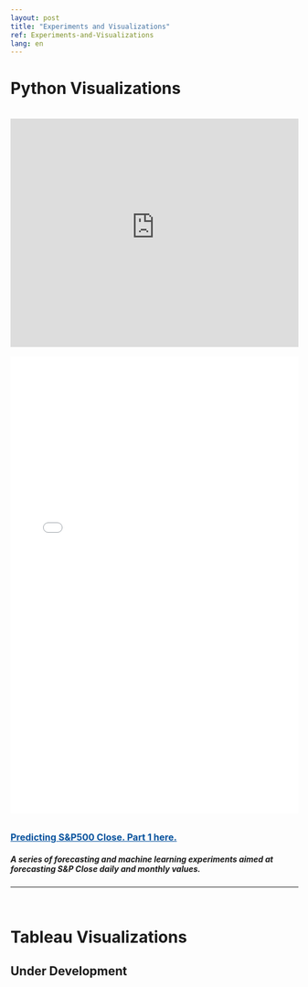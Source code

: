 ```yaml
---
layout: post
title: "Experiments and Visualizations"
ref: Experiments-and-Visualizations
lang: en
---
```

<meta name="viewport" content="width=device-width">
<h1 class="section-front-header-module__title">Python Visualizations</h1>
<br />
<div>
  <iframe width="100%" height="400" frameborder="0" scrolling="yes" src="https://user-images.githubusercontent.com/29665541/58635963-7dbf6280-82ef-11e9-9a1c-93341a9c809a.gif"></iframe>
</div>
<br />

<div>
<body>
  <iframe content="width=device-width" height="800" frameborder="0" width="100%" scrolling="yes" src="//plot.ly/~mini_geek/106.embed"></iframe>
</body>
</div>
<br />

<a href="https://nbviewer.jupyter.org/github/LuisFRoch/Explore_iPy_Samples/blob/7fe7a74e886796bc6c449328ea2574631ef94176/SPClose.ipynb" rel="nofollow" target="_blank" style="font-size: 16px;color: #06529D; font-weight: bold;" class="underline_link" align="right" width="100%">Predicting S&P500 Close. Part 1 here.</a>

<h5 class="sub-header">
  A series of forecasting and machine learning experiments aimed at forecasting S&P Close daily and monthly values.
</h5>

<hr>
<br />
<div>
<h1 class="section-front-header-module__title">Tableau Visualizations</h1>  
<h2>Under Development</h2>
</div>
